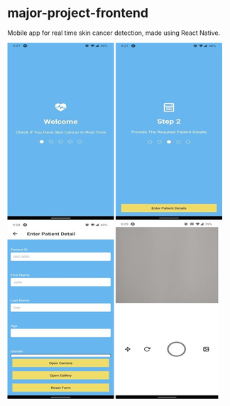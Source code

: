 # major-project-frontend
Mobile app for real time skin cancer detection, made using React Native.

![alt text](./Screenshots/Picture1_1.jpg)
![alt text](./Screenshots/Picture2_2.jpg)
![alt text](./Screenshots/Picture3.jpg)
![alt text](./Screenshots/Picture4.jpg)
